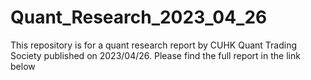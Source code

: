 # Quant_Research_2023_04_26

This repository is for a quant research report by CUHK Quant Trading Society published on 2023/04/26. Please find the full report in the link below 
